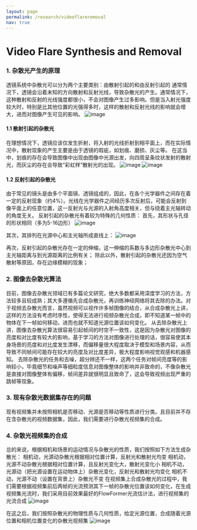```yaml
---
layout: page
permalink: /research/videoflareremoval
nav: true
---
```

# Video Flare Synthesis and Removal

### 1. 杂散光产生的原理
透镜系统中杂散光可以分为两个主要类别：由散射引起的和由反射引起的
通常情况下，透镜会沿着未知的方向散射和反射光线，导致杂散光的产生。通常情况下，这种散射和反射的光线强度都很小，不会对图像产生过多影响。但是当入射光强度较大时，特别是比其他位置的光强得多时，这样的散射和反射光线的影响就会增大，进而对图像产生可见的影响。
![image](https://github.com/TianwenZhou/ownwebsite/assets/100060410/7e37197f-ff0c-4c12-a014-d504e18b602a)

#### 1.1 散射引起的杂散光
在理想情况下，透镜应该仅发生折射，将入射的光线折射到相平面上，而在实际情况中，散射现象的产生主要是由于透镜的瑕疵，如划痕、磨损、灰尘等。
在这当中，划痕的存在会导致图像中出现由图像中光源出发，向四周呈条纹状发射的散射光，而灰尘的存在会导致“彩虹样”散射光的出现。
![image](https://github.com/TianwenZhou/ownwebsite/assets/100060410/79cc1415-faee-48dc-85e7-ad1de40c8b68)
![image](https://github.com/TianwenZhou/ownwebsite/assets/100060410/614e7a2c-6bca-4af4-a3a2-43d7e40afde4)


#### 1.2 反射引起的杂散光
由于常见的镜头是由多个平面镜、透镜组成的，因此，在各个光学器件之间存在着一定的反射现象（约4%）。光线在光学器件之间经历多次反射后，可能会反射到像平面上的任意位置，这一反射光与光源的入射角高度相关，但与绕着主光轴转动的角度无关。
反射引起的杂散光有着较为特殊的几何性质：
首先，其形状与孔径的形状相同（多为5-16边形）
![image](https://github.com/TianwenZhou/ownwebsite/assets/100060410/dd0efb1a-d1f3-41d2-b2aa-ba614175989b)

其次，其排列在光源中心和主光轴所成直线上：
![image](https://github.com/TianwenZhou/ownwebsite/assets/100060410/d1b9dd2d-05f4-4c24-97e4-7e44e38e1456)

再次，反射引起的杂散光存在一定的伸缩，这一伸缩的系数与多边形杂散光中心到主光轴距离与到光源距离的比例有关；
除此以外，散射引起的杂散光还因为空气散射等原因，存在边缘模糊的现象；
### 2. 图像去杂散光算法
目前，图像去杂散光领域已有多篇论文研究，绝大多数都采用深度学习的方法，方法较多且较成熟；其大多遵循先合成杂散光，再训练神经网络将其去除的办法。对于视频去杂散光而言，虽然视频可以视作许多帧图像的结合，从合成杂散光上讲，这样的方法没有考虑时序性，使得无法进行视频杂散光合成，即不知道某一帧中的物体在下一帧如何移动，进而也就不知道光源位置该如何变化。
从去除杂散光上讲，图像去杂散光算法很容易引起帧间的时空不一致性，这是因为杂散光对图像的亮度和对比度有较大的影响，基于学习的方法对图像进行处理的话，很容易使其本身场景的亮度和对比度发生漂移，而偏移量很大程度取决于模型和场景内容，从而导致不同帧间可能存在较大的亮度及对比度差异，极大程度影响视觉观感和机器感知。
去除杂散光的任务和去噪，超分辨还不一样，这两个任务对帧间亮度等的影响较小，毕竟细节和噪声等细粒度信息对图像整体的影响并非致命的，不像杂散光是直接对图像整体有偏移，帧间差异就很明显且致命了，这会导致视频出现严重的跳帧等现象。
### 3. 现有杂散光数据集存在的问题
现有视频集并未按照相机是否移动、光源是否移动等性质进行分类。且目前并不存在含杂散光的视频数据集，因此，我们需要进行杂散光视频集的合成。
### 4. 杂散光视频集的合成
总的来说，根据相机和场景的运动情况与杂散光的性质，我们按照如下方法生成杂散光：
相机动，光源动杂散光根据相对位置计算，反射光和散射光均变
相机动，光源不动杂散光根据相对位置计算，且反射光变化大，散射光变化小
相机不动，光源动（把光源设置在运动物体上）杂散光变化，反射光和散射光均变化
相机不动，光源不动（设置在背景上）杂散光不变
在视频集上合成杂散光的过程中，我们需要根据视频集前后两帧的光流预测其下一帧的杂散光位置该如何变化，在生成视频集光流时，我们采用目前效果最好的FlowFormer光流估计法，进行视频集的光流合成
![image](https://github.com/TianwenZhou/ownwebsite/assets/100060410/b1d27d47-2683-4896-b850-7dc4d71aa10d)

在这之后，我们按照杂散光的物理性质与几何性质，给定光源位置，合成随着光源位置和相机位置变化的杂散光视频集
![image](https://github.com/TianwenZhou/ownwebsite/assets/100060410/85c1a2b7-bcaf-4319-b1b9-a7227f3982d4)

